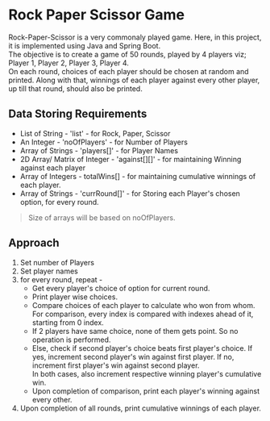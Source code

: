 # Rock Paper Scissor Game	
Rock-Paper-Scissor is a very commonaly played game. Here, in this project, it is implemented using Java and Spring Boot.	
The objective is to create a game of 50 rounds, played by 4 players viz; Player 1, Player 2, Player 3, Player 4.	
On each round, choices of each player should be chosen at random and printed. Along with that, winnings of each player against every other player,
up till that round, should also be printed.	

## Data Storing Requirements	

- List of String - 'list' - for Rock, Paper, Scissor	
-  An Integer - 'noOfPlayers' - for Number of Players	
- Array of Strings - 'players[]' - for Player Names	
- 2D Array/ Matrix of Integer - 'against[][]' - for maintaining Winning against each player	
- Array of Integers - totalWins[] - for maintaining cumulative winnings of each player.	
- Array of Strings - 'currRound[]' - for Storing each Player's chosen option, for every round.	
> Size of arrays will be based on noOfPlayers.	

## Approach	
1. Set number of Players	
2. Set player names	
3. for every round, repeat - 	
   - Get every player's choice of option for current round.	
   - Print player wise choices.	
   - Compare choices of each player to calculate who won from whom. For comparison, every index is compared with indexes ahead of it, starting from 0 index.	
   - If 2 players have same choice, none of them gets point. So no operation is performed.	
   - Else, check if second player's choice beats first player's choice. If yes, increment second player's win against first player. If no, increment first player's win against second player.	
In both cases, also increment respective winning player's cumulative win.	
   - Upon completion of comparison, print each player's winning against every other.	
4. Upon completion of all rounds, print cumulative winnings of each player.